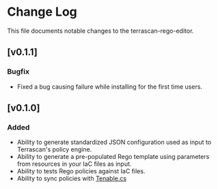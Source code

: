 # Change Log

This file documents notable changes to the terrascan-rego-editor.

## [v0.1.1]
### Bugfix
- Fixed a bug causing failure while installing for the first time users.

## [v0.1.0]
### Added
- Ability to generate standardized JSON configuration used as input to Terrascan's policy engine.
- Ability to generate a pre-populated Rego template using parameters from resources in your IaC files as input.
- Ability to tests Rego policies against IaC files.
- Ability to sync policies with [Tenable.cs](https://www.tenable.com/products/tenable-cs)
